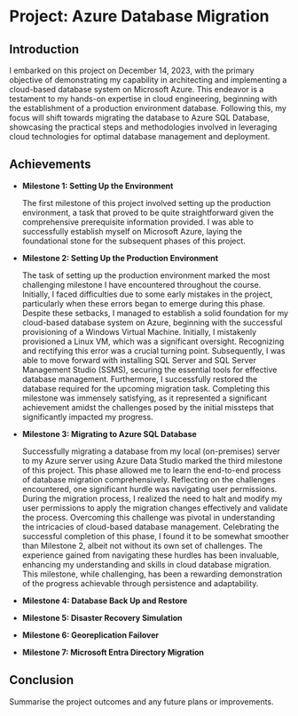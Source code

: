 # Project: Azure Database Migration

## Introduction
I embarked on this project on December 14, 2023, with the primary objective of demonstrating my capability in architecting and implementing a cloud-based database system on Microsoft Azure. This endeavor is a testament to my hands-on expertise in cloud engineering, beginning with the establishment of a production environment database. Following this, my focus will shift towards migrating the database to Azure SQL Database, showcasing the practical steps and methodologies involved in leveraging cloud technologies for optimal database management and deployment.

## Achievements

- **Milestone 1: Setting Up the Environment**
  
  The first milestone of this project involved setting up the production environment, a task that proved to be quite straightforward given the comprehensive prerequisite information provided. I was able to successfully establish myself on Microsoft Azure, laying the foundational stone for the subsequent phases of this project.

- **Milestone 2: Setting Up the Production Environment**

  The task of setting up the production environment marked the most challenging milestone I have encountered throughout the course. Initially, I faced difficulties due to some early mistakes in the project, particularly when these errors began to emerge during this phase. Despite these setbacks, I managed to establish a solid foundation for my cloud-based database system on Azure, beginning with the successful provisioning of a Windows Virtual Machine. Initially, I mistakenly provisioned a Linux VM, which was a significant oversight. Recognizing and rectifying this error was a crucial turning point. Subsequently, I was able to move forward with installing SQL Server and SQL Server Management Studio (SSMS), securing the essential tools for effective database management. Furthermore, I successfully restored the database required for the upcoming migration task. Completing this milestone was immensely satisfying, as it represented a significant achievement amidst the challenges posed by the initial missteps that significantly impacted my progress.

- **Milestone 3: Migrating to Azure SQL Database**

  Successfully migrating a database from my local (on-premises) server to my Azure server using Azure Data Studio marked the third milestone of this project. This phase allowed me to learn the end-to-end process of database migration comprehensively. Reflecting on the challenges encountered, one significant hurdle was navigating user permissions. During the migration process, I realized the need to halt and modify my user permissions to apply the migration changes effectively and validate the process. Overcoming this challenge was pivotal in understanding the intricacies of cloud-based database management. Celebrating the successful completion of this phase, I found it to be somewhat smoother than Milestone 2, albeit not without its own set of challenges. The experience gained from navigating these hurdles has been invaluable, enhancing my understanding and skills in cloud database migration. This milestone, while challenging, has been a rewarding demonstration of the progress achievable through persistence and adaptability.

- **Milestone 4: Database Back Up and Restore**
- **Milestone 5: Disaster Recovery Simulation**
- **Milestone 6: Georeplication Failover**
- **Milestone 7: Microsoft Entra Directory Migration**

## Conclusion
Summarise the project outcomes and any future plans or improvements.

